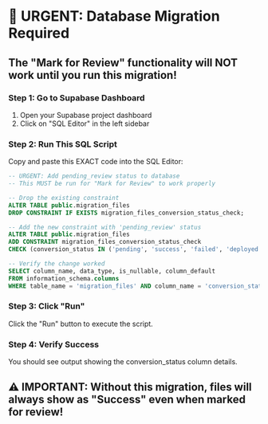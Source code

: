 # 🚨 URGENT: Database Migration Required

## The "Mark for Review" functionality will NOT work until you run this migration!

### Step 1: Go to Supabase Dashboard
1. Open your Supabase project dashboard
2. Click on "SQL Editor" in the left sidebar

### Step 2: Run This SQL Script
Copy and paste this EXACT code into the SQL Editor:

```sql
-- URGENT: Add pending_review status to database
-- This MUST be run for "Mark for Review" to work properly

-- Drop the existing constraint
ALTER TABLE public.migration_files 
DROP CONSTRAINT IF EXISTS migration_files_conversion_status_check;

-- Add the new constraint with 'pending_review' status
ALTER TABLE public.migration_files 
ADD CONSTRAINT migration_files_conversion_status_check 
CHECK (conversion_status IN ('pending', 'success', 'failed', 'deployed', 'pending_review'));

-- Verify the change worked
SELECT column_name, data_type, is_nullable, column_default 
FROM information_schema.columns 
WHERE table_name = 'migration_files' AND column_name = 'conversion_status';
```

### Step 3: Click "Run"
Click the "Run" button to execute the script.

### Step 4: Verify Success
You should see output showing the conversion_status column details.

## ⚠️ IMPORTANT: Without this migration, files will always show as "Success" even when marked for review! 